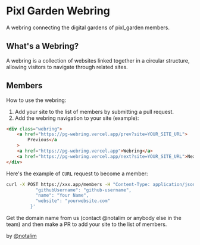 # Pixl Garden Webring

A webring connecting the digital gardens of pixl_garden members.

## What's a Webring?

A webring is a collection of websites linked together in a circular structure, allowing visitors to navigate through related sites.

## Members

<!-- MEMBERS_START -->
<!-- This section will be automatically updated -->
<!-- MEMBERS_END -->

How to use the webring:

1. Add your site to the list of members by submitting a pull request.
2. Add the webring navigation to your site (example):

```html
<div class="webring">
    <a href="https://pg-webring.vercel.app/prev?site=YOUR_SITE_URL">
        Previous</a
    >
    <a href="https://pg-webring.vercel.app">Webring</a>
    <a href="https://pg-webring.vercel.app/next?site=YOUR_SITE_URL">Next</a>
</div>
```

Here's the example of `CURL` request to become a member:

```bash
curl -X POST https://xxx.app/members -H "Content-Type: application/json" -d '{
           "githubUsername": "github-username",
           "name": "Your Name",
           "website": "yourwebsite.com"
         }'

```

Get the domain name from us (contact @notalim or anybody else in the team) and then make a PR to add your site to the list of members.

by [@notalim](https://github.com/notalim)
